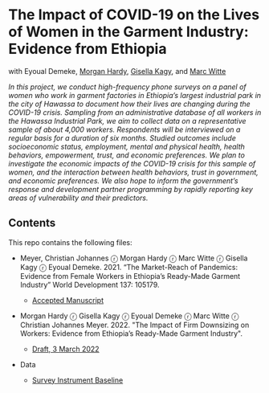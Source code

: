 # The Impact of COVID-19 on the Lives of Women in the Garment Industry: Evidence from Ethiopia

with Eyoual Demeke, [Morgan Hardy](https://sites.google.com/a/nyu.edu/morganhardy/home), [Gisella Kagy](http://pages.vassar.edu/gisellakagy/), and [Marc Witte](http://www.marcwitte.com)

*In this project, we conduct high-frequency phone surveys on a panel of women who work in garment factories in Ethiopia’s largest industrial park in the city of Hawassa to document how their lives are changing during the COVID-19 crisis. Sampling from an administrative database of all workers in the Hawassa Industrial Park, we aim to collect data on a representative sample of about 4,000 workers. Respondents will be interviewed on a regular basis for a duration of six months. Studied outcomes include socioeconomic status, employment, mental and physical health, health behaviors, empowerment, trust, and economic preferences. We plan to investigate the economic impacts of the COVID-19 crisis for this sample of women, and the interaction between health behaviors, trust in government, and economic preferences. We also hope to inform the government’s response and development partner programming by rapidly reporting key areas of vulnerability and their predictors.*




## Contents

This repo contains the following files:

- Meyer, Christian Johannes ⓡ Morgan Hardy ⓡ Marc Witte ⓡ Gisella Kagy ⓡ Eyoual Demeke. 2021. “The Market-Reach of Pandemics: Evidence from Female Workers in Ethiopia’s Ready-Made Garment Industry” World Development 137: 105179.
  - [Accepted Manuscript](https://github.com/chrjmeyer/RMGWorkersEthiopiaCOVID19/blob/master/MarketReachPandemics_AcceptedManuscript_WD.pdf)

- Morgan Hardy ⓡ Gisella Kagy ⓡ Eyoual Demeke  ⓡ Marc Witte ⓡ Christian Johannes Meyer. 2022. "The Impact of Firm Downsizing on Workers: Evidence from Ethiopia’s Ready-Made Garment Industry".
   - [Draft, 3 March 2022](https://github.com/chrjmeyer/RMGWorkersEthiopiaCOVID19/blob/9add9d99cdc883cacd954b5d86c6bd6923f0309f/Downsizing_Draft_2022-03-03.pdf)

- Data
  - [Survey Instrument Baseline](https://github.com/chrjmeyer/GarmentWorkersEthiopiaCOVID19/blob/master/survey_instruments/baselinesurvey_english_public.pdf)
